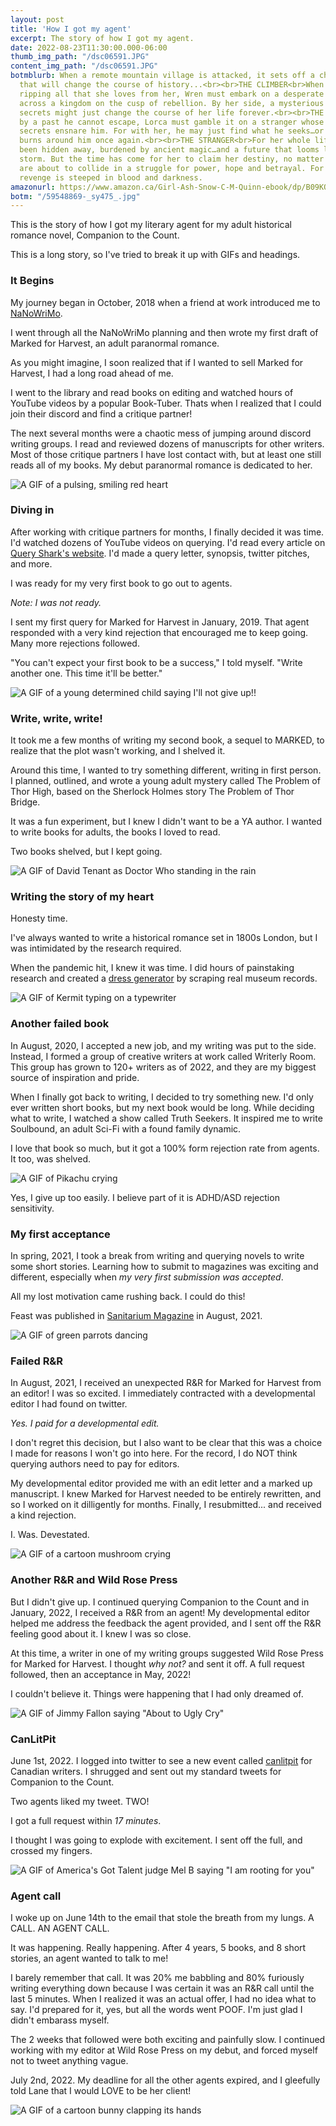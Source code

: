 ```yaml
---
layout: post
title: 'How I got my agent'
excerpt: The story of how I got my agent.
date: 2022-08-23T11:30:00.000-06:00
thumb_img_path: "/dsc06591.JPG"
content_img_path: "/dsc06591.JPG"
botmblurb: When a remote mountain village is attacked, it sets off a chain reaction
  that will change the course of history...<br><br>THE CLIMBER<br>When tragedy strikes,
  ripping all that she loves from her, Wren must embark on a desperate rescue mission
  across a kingdom on the cusp of rebellion. By her side, a mysterious ally whose
  secrets might just change the course of her life forever.<br><br>THE DRAGONIR<br>Haunted
  by a past he cannot escape, Lorca must gamble it on a stranger whose wild eyes and
  secrets ensnare him. For with her, he may just find what he seeks…or watch as it
  burns around him once again.<br><br>THE STRANGER<br>For her whole life, Sorcha has
  been hidden away, burdened by ancient magic…and a future that looms like a coming
  storm. But the time has come for her to claim her destiny, no matter the price.<br><br>Worlds
  are about to collide in a struggle for power, hope and betrayal. For the path of
  revenge is steeped in blood and darkness.
amazonurl: https://www.amazon.ca/Girl-Ash-Snow-C-M-Quinn-ebook/dp/B09KQM2LDX/
botm: "/59548869-_sy475_.jpg"
---
```


This is the story of how I got my literary agent for my adult historical romance novel, Companion to the Count.

This is a long story, so I've tried to break it up with GIFs and headings.

### It Begins

My journey began in October, 2018 when a friend at work introduced me to [NaNoWriMo](https://nanowrimo.org/).

I went through all the NaNoWriMo planning and then wrote my first draft of Marked for Harvest, an adult paranormal romance.

As you might imagine, I soon realized that if I wanted to sell Marked for Harvest, I had a long road ahead of me.

I went to the library and read books on editing and watched hours of YouTube videos by a popular Book-Tuber. Thats when I realized that I could join their discord and find a critique partner!

The next several months were a chaotic mess of jumping around discord writing groups. I read and reviewed dozens of manuscripts for other writers. Most of those critique partners I have lost contact with, but at least one still reads all of my books. My debut paranormal romance is dedicated to her.

![A GIF of a pulsing, smiling red heart](https://media.giphy.com/media/26BRv0ThflsHCqDrG/giphy.gif)

### Diving in

After working with critique partners for months, I finally decided it was time. I'd watched dozens of YouTube videos on querying. I'd read every article on [Query Shark's website](https://queryshark.blogspot.com/). I'd made a query letter, synopsis, twitter pitches, and more.

I was ready for my very first book to go out to agents.

*Note: I was not ready.*

I sent my first query for Marked for Harvest in January, 2019. That agent responded with a very kind rejection that encouraged me to keep going. Many more rejections followed.

"You can't expect your first book to be a success," I told myself. "Write another one. This time it'll be better."

![A GIF of a young determined child saying I'll not give up!!](https://media.giphy.com/media/2EF04JjLX4vMefHhZZ/giphy.gif)

### Write, write, write!

It took me a few months of writing my second book, a sequel to MARKED, to realize that the plot wasn't working, and I shelved it.

Around this time, I wanted to try something different, writing in first person. I planned, outlined, and wrote a young adult mystery called The Problem of Thor High, based on the Sherlock Holmes story The Problem of Thor Bridge.

It was a fun experiment, but I knew I didn't want to be a YA author. I wanted to write books for adults, the books I loved to read.

Two books shelved, but I kept going.

![A GIF of David Tenant as Doctor Who standing in the rain](https://media.giphy.com/media/Jq7y34Hgfy01y/giphy.gif)

### Writing the story of my heart

Honesty time.

I've always wanted to write a historical romance set in 1800s London, but I was intimidated by the research required.

When the pandemic hit, I knew it was time. I did hours of painstaking research and created a [dress generator](/dress-generator) by scraping real museum records.

![A GIF of Kermit typing on a typewriter](https://media.giphy.com/media/LmBsnpDCuturMhtLfw/giphy.gif)

### Another failed book

In August, 2020, I accepted a new job, and my writing was put to the side. Instead, I formed a group of creative writers at work called Writerly Room. This group has grown to 120+ writers as of 2022, and they are my biggest source of inspiration and pride.

When I finally got back to writing, I decided to try something new. I'd only ever written short books, but my next book would be long. While deciding what to write, I watched a show called Truth Seekers. It inspired me to write Soulbound, an adult Sci-Fi with a found family dynamic.

I love that book so much, but it got a 100% form rejection rate from agents. It too, was shelved.

![A GIF of Pikachu crying](https://media.giphy.com/media/L95W4wv8nnb9K/giphy.gif)

Yes, I give up too easily. I believe part of it is ADHD/ASD rejection sensitivity.

### My first acceptance

In spring, 2021, I took a break from writing and querying novels to write some short stories. Learning how to submit to magazines was exciting and different, especially when *my very first submission was accepted*. 

All my lost motivation came rushing back. I could do this!

Feast was published in [Sanitarium Magazine](https://www.amazon.com/Sanitarium-Magazine-Issue/dp/B09CKYSY7N) in August, 2021.

![A GIF of green parrots dancing](https://media.giphy.com/media/ZUomWFktUWpFu/giphy-downsized-large.gif)

### Failed R&R

In August, 2021, I received an unexpected R&R for Marked for Harvest from an editor! I was so excited. I immediately contracted with a developmental editor I had found on twitter.

*Yes. I paid for a developmental edit.*

I don't regret this decision, but I also want to be clear that this was a choice I made for reasons I won't go into here. For the record, I do NOT think querying authors need to pay for editors.

My developmental editor provided me with an edit letter and a marked up manuscript. I knew Marked for Harvest needed to be entirely rewritten, and so I worked on it dilligently for months. Finally, I resubmitted... and received a kind rejection.

I. Was. Devestated.

![A GIF of a cartoon mushroom crying](https://media.giphy.com/media/zt1q7lREccTi4n9ohB/giphy.gif)

### Another R&R and Wild Rose Press

But I didn't give up. I continued querying Companion to the Count and in January, 2022, I received a R&R from an agent! My developmental editor helped me address the feedback the agent provided, and I sent off the R&R feeling good about it. I knew I was so close.

At this time, a writer in one of my writing groups suggested Wild Rose Press for Marked for Harvest. I thought *why not?* and sent it off. A full request followed, then an acceptance in May, 2022!

I couldn't believe it. Things were happening that I had only dreamed of.

![A GIF of Jimmy Fallon saying "About to Ugly Cry"](https://media.giphy.com/media/3oKIPxUEW6L9OX8vPW/giphy.gif)

### CanLitPit

June 1st, 2022. I logged into twitter to see a new event called [canlitpit](https://digiwriting.com/canlitpit/) for Canadian writers. I shrugged and sent out my standard tweets for Companion to the Count.

Two agents liked my tweet. TWO!

I got a full request within *17 minutes*.

I thought I was going to explode with excitement. I sent off the full, and crossed my fingers.

![A GIF of America's Got Talent judge Mel B saying "I am rooting for you"](https://media.giphy.com/media/1iTX9tGRTTTVZb7q/giphy.gif)

### Agent call

I woke up on June 14th to the email that stole the breath from my lungs. A CALL. AN AGENT CALL.

It was happening. Really happening. After 4 years, 5 books, and 8 short stories, an agent wanted to talk to me!

I barely remember that call. It was 20% me babbling and 80% furiously writing everything down because I was certain it was an R&R call until the last 5 minutes. When I realized it was an actual offer, I had no idea what to say. I'd prepared for it, yes, but all the words went POOF. I'm just glad I didn't embarass myself.

The 2 weeks that followed were both exciting and painfully slow. I continued working with my editor at Wild Rose Press on my debut, and forced myself not to tweet anything vague.

July 2nd, 2022. My deadline for all the other agents expired, and I gleefully told Lane that I would LOVE to be her client!

![A GIF of a cartoon bunny clapping its hands](https://media.giphy.com/media/MeIucAjPKoA120R7sN/giphy.gif)